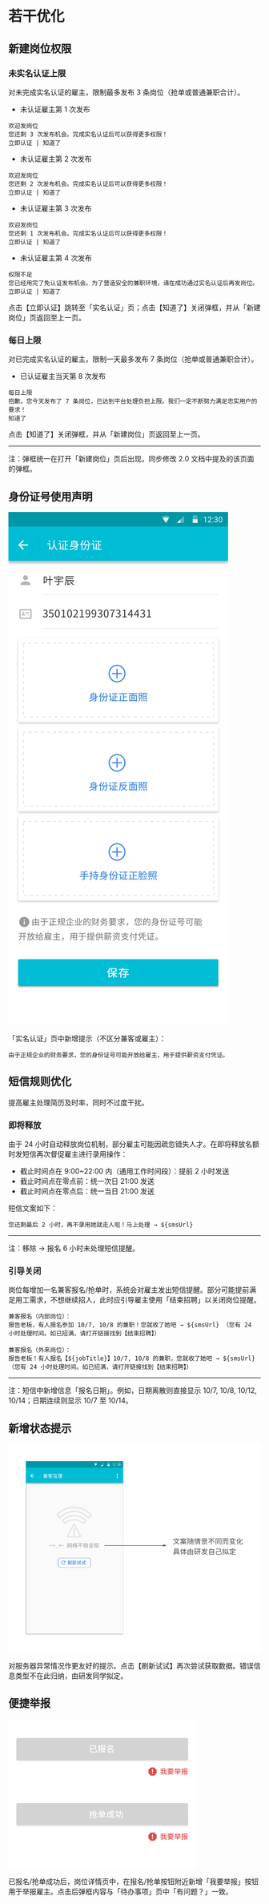 # 若干优化
## 新建岗位权限
### 未实名认证上限
对未完成实名认证的雇主，限制最多发布 3 条岗位（抢单或普通兼职合计）。

- 未认证雇主第 1 次发布

```
欢迎发岗位
您还剩 3 次发布机会。完成实名认证后可以获得更多权限！
立即认证 | 知道了
```

- 未认证雇主第 2 次发布

```
欢迎发岗位
您还剩 2 次发布机会。完成实名认证后可以获得更多权限！
立即认证 | 知道了
```

- 未认证雇主第 3 次发布

```
欢迎发岗位
您还剩 1 次发布机会。完成实名认证后可以获得更多权限！
立即认证 | 知道了
```

- 未认证雇主第 4 次发布

```
权限不足
您已经用完了免认证发布机会。为了营造安全的兼职环境，请在成功通过实名认证后再发岗位。
立即认证 | 知道了
```

点击【立即认证】跳转至「实名认证」页；点击【知道了】关闭弹框，并从「新建岗位」页返回至上一页。
### 每日上限
对已完成实名认证的雇主，限制一天最多发布 7 条岗位（抢单或普通兼职合计）。

- 已认证雇主当天第 8 次发布

```
每日上限
抱歉，您今天发布了 7 条岗位，已达到平台处理负担上限。我们一定不断努力满足忠实用户的要求！
知道了
```

点击【知道了】关闭弹框，并从「新建岗位」页返回至上一页。

--------------------
注：弹框统一在打开「新建岗位」页后出现。同步修改 2.0 文档中提及的该页面的弹框。

## 身份证号使用声明
![image](img/身份证使用说明@2x.png)

「实名认证」页中新增提示（不区分兼客或雇主）：

```
由于正规企业的财务要求，您的身份证号可能开放给雇主，用于提供薪资支付凭证。
```

## 短信规则优化
提高雇主处理简历及时率，同时不过度干扰。

### 即将释放
由于 24 小时自动释放岗位机制，部分雇主可能因疏忽错失人才。在即将释放名额时发短信再次督促雇主进行录用操作：

- 截止时间点在 9:00~22:00 内（通用工作时间段）：提前 2 小时发送
- 截止时间点在零点前：统一次日 21:00 发送
- 截止时间点在零点后：统一当日 21:00 发送

短信文案如下：

```
您还剩最后 2 小时，再不录用她就走人啦！马上处理 → ${smsUrl}
```

--------------------
注：移除 → 报名 6 小时未处理短信提醒。

### 引导关闭
岗位每增加一名兼客报名/抢单时，系统会对雇主发出短信提醒。部分可能提前满足用工需求，不想继续招人，此时应引导雇主使用「结束招聘」以关闭岗位提醒。

```
兼客报名（内部岗位）：
报告老板，有人报名参加 10/7, 10/8 的兼职！您就收了她吧 → ${smsUrl} （您有 24 小时处理时间。如已招满，请打开链接找到【结束招聘】）

兼客报名（外来岗位）：
报告老板！有人报名【${jobTitle}】10/7, 10/8 的兼职，您就收了她吧 → ${smsUrl} （您有 24 小时处理时间。如已招满，请打开链接找到【结束招聘】）
```

--------------------
注：短信中新增信息「报名日期」。例如，日期离散则直接显示 10/7, 10/8, 10/12, 10/14；日期连续则显示 10/7 至 10/14。

## 新增状态提示
![image](img/服务器异常@1x.png)

对服务器异常情况作更友好的提示。点击【刷新试试】再次尝试获取数据。错误信息类型不在此归纳，由研发同学拟定。

## 便捷举报
![image](img/举报.png)

已报名/抢单成功后，岗位详情页中，在报名/抢单按钮附近新增「我要举报」按钮用于举报雇主。点击后弹框内容与「待办事项」页中「有问题？」一致。
